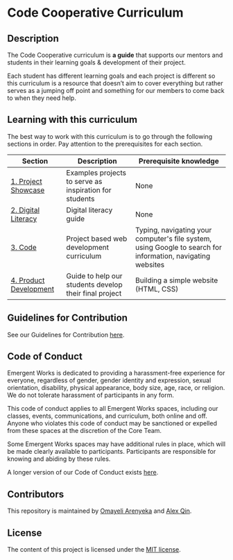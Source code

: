 # Code Cooperative Curriculum

## Description

The Code Cooperative curriculum is **a guide** that supports our mentors and students in their learning goals & development of their project.

Each student has different learning goals and each project is different so this curriculum is a resource that doesn’t aim to cover everything but rather serves as a jumping off point and something for our members to come back to when they need help.

## Learning with this curriculum

The best way to work with this curriculum is to go through the following sections in order. Pay attention to the prerequisites for each section.

Section | Description | Prerequisite knowledge
---|---|---
[1. Project Showcase](project-showcase) | Examples projects to serve as inspiration for students | None
[2. Digital Literacy](digital-literacy) | Digital literacy guide | None
[3. Code](code) | Project based web development curriculum | Typing, navigating your computer's file system, using Google to search for information, navigating websites
[4. Product Development](product-development) | Guide to help our students develop their final project | Building a simple website (HTML, CSS)

## Guidelines for Contribution

See our Guidelines for Contribution [here](CONTRIBUTING.md).

## Code of Conduct

Emergent Works is dedicated to providing a harassment-free experience for everyone, regardless of gender, gender identity and expression, sexual orientation, disability, physical appearance, body size, age, race, or religion. We do not tolerate harassment of participants in any form.

This code of conduct applies to all Emergent Works spaces, including our classes, events, communications, and curriculum, both online and off. Anyone who violates this code of conduct may be sanctioned or expelled from these spaces at the discretion of the Core Team.

Some Emergent Works spaces may have additional rules in place, which will be made clearly available to participants. Participants are responsible for knowing and abiding by these rules.

A longer version of our Code of Conduct exists [here](CODE_OF_CONDUCT.md).

## Contributors

This repository is maintained by [Omayeli Arenyeka](https://github.com/oa495) and [Alex Qin](https://github.com/noidontdig).

## License

The content of this project is licensed under the [MIT license](https://opensource.org/licenses/mit-license.php).
